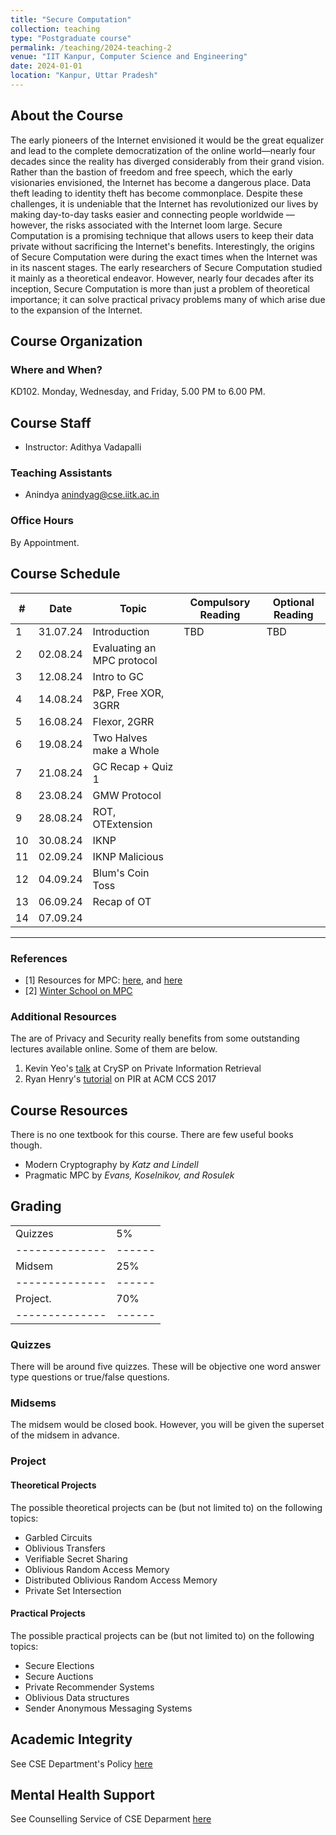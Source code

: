 ```yaml
---
title: "Secure Computation"
collection: teaching
type: "Postgraduate course"
permalink: /teaching/2024-teaching-2
venue: "IIT Kanpur, Computer Science and Engineering"
date: 2024-01-01
location: "Kanpur, Uttar Pradesh"
---
```

About the Course
-------------------------
The early pioneers of the Internet envisioned it would be the great equalizer and lead to the complete democratization of the online world—nearly four decades since the reality has diverged considerably from their grand vision. Rather than the bastion of freedom and free speech, which the early visionaries envisioned, the Internet has become a dangerous place. Data theft leading to identity theft has become commonplace. Despite these challenges, it is undeniable that the Internet has revolutionized our lives by making day-to-day tasks easier and connecting people worldwide — however, the risks associated with the Internet loom large. Secure Computation is a promising technique that allows users to keep their data private without sacrificing the Internet's benefits.
Interestingly, the origins of Secure Computation were during the exact times when the Internet was in its nascent stages. The early researchers of Secure Computation studied it mainly as a theoretical endeavor. However, nearly four decades after its inception, Secure Computation is more than just a problem of theoretical importance; it can solve practical privacy problems many of which arise due to the expansion of the Internet.


Course Organization
-----------------------

### Where and When?
KD102. Monday, Wednesday, and Friday, 5.00 PM to 6.00 PM.

## Course Staff
- Instructor: Adithya Vadapalli

### Teaching Assistants
- Anindya anindyag@cse.iitk.ac.in

### Office Hours
By Appointment.



Course Schedule
------------------------------

| #  | Date     | Topic                     | Compulsory Reading | Optional Reading | 
|----|----------|---------------------------|--------------------|------------------|
| 1  | 31.07.24| Introduction               |       TBD          | TBD              |
| 2  | 02.08.24| Evaluating an MPC protocol |                    |                  |
| 3  | 12.08.24| Intro to GC                |                    |                  |
| 4  | 14.08.24| P&P, Free XOR, 3GRR        |                    |                  |
| 5  | 16.08.24| Flexor, 2GRR               |                    |                  |
| 6  | 19.08.24| Two Halves make a Whole    |                    |                  |                  
| 7  | 21.08.24| GC Recap + Quiz 1          |                    |                  |
| 8  | 23.08.24| GMW Protocol               |                    |                  |
| 9  | 28.08.24| ROT, OTExtension           |                    |                  |
| 10 | 30.08.24| IKNP                       |                    |                  |
| 11 | 02.09.24| IKNP Malicious             |                    |                  |
| 12 | 04.09.24| Blum's Coin Toss           |                    |                  |
| 13 | 06.09.24| Recap of OT                |                    |                  |
| 14 | 07.09.24|                            |                    |                  |
-------------------------------------------------------------------------------------------




### References
- [1] Resources for MPC: [here](https://u.cs.biu.ac.il/~lindell/MPC-resources.html), and [here](https://github.com/rdragos/awesome-mpc)
- [2] [Winter School on MPC](https://www.youtube.com/playlist?list=PLXF_IJaFk-9BFn8M-dsEm5x3-5Cvji3V9)

### Additional Resources

The are of Privacy and Security really benefits from some outstanding lectures available online. Some of them are below. 
1. Kevin Yeo's [talk](https://www.youtube.com/watch?v=8eqJztvaT1w) at CrySP on Private Information Retrieval 
2. Ryan Henry's [tutorial](https://www.youtube.com/watch?v=XEYwMPwPxNI&t=450s) on PIR at ACM CCS 2017


Course Resources
------------------------
There is no one textbook for this course. There are few useful books though. 
- Modern Cryptography by _Katz and Lindell_
- Pragmatic MPC by _Evans, Koselnikov, and Rosulek_


Grading
-----------------------------

|              |      | 
|--------------|------|
|Quizzes  | 5%  | 
|--------------|------|
|Midsem  | 25%  | 
|--------------|------|
|Project.    | 70%  | 
|--------------|------|


### Quizzes
There will be around five quizzes. These will be objective one word answer type questions or true/false questions. 

### Midsems
The midsem would be closed book. However, you will be given the superset of the midsem in advance. 

### Project
#### Theoretical Projects
The possible theoretical projects can be (but not limited to) on the following topics:
- Garbled Circuits
- Oblivious Transfers
- Verifiable Secret Sharing
- Oblivious Random Access Memory
- Distributed Oblivious Random Access Memory
- Private Set Intersection


#### Practical Projects
The possible practical projects can be (but not limited to) on the following topics:
 - Secure Elections
- Secure Auctions
- Private Recommender Systems
- Oblivious Data structures
- Sender Anonymous Messaging Systems
 
Academic Integrity
---------------------------
See CSE Department's Policy [here](https://www.cse.iitk.ac.in/pages/AntiCheatingPolicy.html)

Mental Health Support
---------------------------
See Counselling Service of CSE Deparment [here](https://www.cse.iitk.ac.in/pages/Counselling.html)
